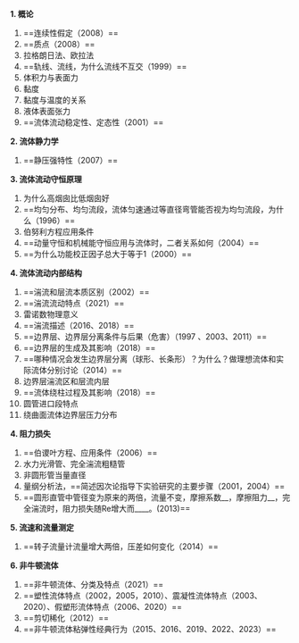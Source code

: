 
**1. 概论**

1. ==连续性假定（2008）==
2. ==质点（2008）==
3. 拉格朗日法、欧拉法
4. ==轨线、流线，为什么流线不互交（1999）==
5. 体积力与表面力
6. 黏度
7. 黏度与温度的关系
8. 液体表面张力
9. ==流体流动稳定性、定态性（2001）==

**2. 流体静力学**

1. ==静压强特性（2007）==

**3. 流体流动守恒原理**

1. 为什么高烟囱比低烟囱好
2. ==均匀分布、均匀流段，流体匀速通过等直径弯管能否视为均匀流段，为什么（1996）==
3. 伯努利方程应用条件
4. ==动量守恒和机械能守恒应用与流体时，二者关系如何（2004）==
5. ==为什么功能校正因子总大于等于1（2000）==

**4. 流体流动内部结构**

1. ==湍流和层流本质区别（2002）==
2. ==湍流流动特点（2021）==
3. 雷诺数物理意义
4. ==湍流描述（2016、2018）==
5. ==边界层、边界层分离条件与后果（危害）（1997 、2003、2011）==
6. ==边界层的生成及其影响（2018）==
7. ==哪种情况会发生边界层分离（球形、长条形）？为什么？做理想流体和实际流体分别讨论（2014）==
8. 边界层湍流区和层流内层
9. ==流体绕柱过程及其影响（2018）==
10. 圆管进口段特点
11. 绕曲面流体边界层压力分布

**4. 阻力损失**

1. ==伯谡叶方程、应用条件（2006）==
2. 水力光滑管、完全湍流粗糙管
3. 非圆形管当量直径
4. 量纲分析法，==简述因次论指导下实验研究的主要步骤（2001，2004）==
5. ==圆形直管中管径变为原来的两倍，流量不变，摩擦系数\_\_，摩擦阻力\_\_，完全湍流时，阻力损失随Re增大而\_\_\_\_。(2013)==

**5. 流速和流量测定**

1. ==转子流量计流量增大两倍，压差如何变化（2014）==

**6. 非牛顿流体**

1. ==非牛顿流体、分类及特点（2021）==
2. ==塑性流体特点（2002，2005，2010）、震凝性流体特点（2003、2020）、假塑形流体特点（2006、2020）==
3. ==剪切稀化（2012）==
4. ==非牛顿流体粘弹性经典行为（2015、2016、2019、2022、2023）==
